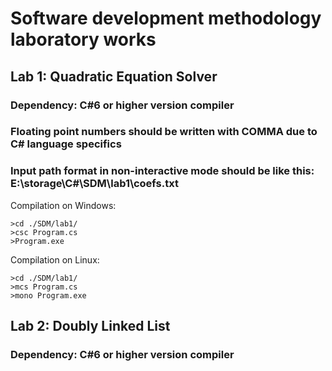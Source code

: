 # Software development methodology laboratory works
## Lab 1: Quadratic Equation Solver
### Dependency: C#6 or higher version compiler
### Floating point numbers should be written with COMMA due to C# language specifics
### Input path format in non-interactive mode should be like this: E:\storage\C#\SDM\lab1\coefs.txt

Compilation on Windows:
```shell
>cd ./SDM/lab1/
>csc Program.cs
>Program.exe
```

Compilation on Linux:
```shell
>cd ./SDM/lab1/
>mcs Program.cs
>mono Program.exe
```
## Lab 2: Doubly Linked List
### Dependency: C#6 or higher version compiler
